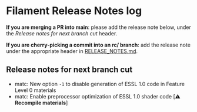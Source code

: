 # Filament Release Notes log

**If you are merging a PR into main**: please add the release note below, under the *Release notes
for next branch cut* header.

**If you are cherry-picking a commit into an rc/ branch**: add the release note under the
appropriate header in [RELEASE_NOTES.md](./RELEASE_NOTES.md).

## Release notes for next branch cut

- matc: New option `-1` to disable generation of ESSL 1.0 code in Feature Level 0 materials
- matc: Enable preprocessor optimization of ESSL 1.0 shader code [⚠️ **Recompile materials**]

